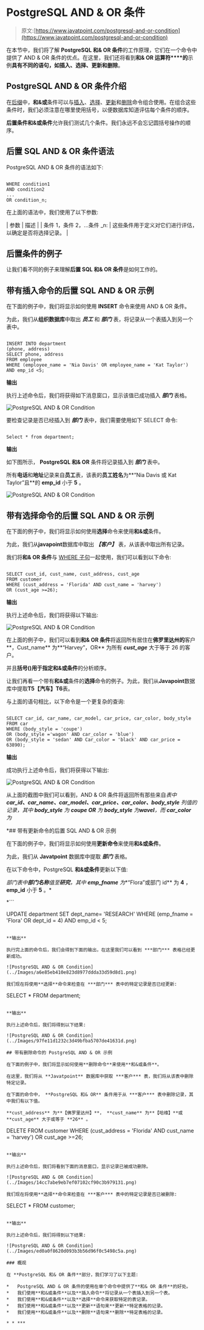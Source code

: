 # PostgreSQL AND & OR 条件

> 原文:[https://www.javatpoint.com/postgresql-and-or-condition](https://www.javatpoint.com/postgresql-and-or-condition)

在本节中，我们将了解 **PostgreSQL 和& OR 条件**的工作原理，它们在一个命令中提供了 AND & OR 条件的优点。在这里，我们还将看到**和& OR 运算符****的**示例**具有不同的语句，如插入、选择、更新和删除**。

## PostgreSQL AND & OR 条件介绍

在[后缀](https://www.javatpoint.com/postgresql-tutorial)中，**和&或**条件可以与[插入](https://www.javatpoint.com/postgresql-insert)、[选择](https://www.javatpoint.com/postgresql-select)、[更新](https://www.javatpoint.com/postgresql-update)和[删除](https://www.javatpoint.com/postgresql-delete)命令组合使用。在组合这些条件时，我们必须注意在哪里使用括号，以便数据库知道评估每个条件的顺序。

**后置条件和&或条件**允许我们测试几个条件。我们永远不会忘记圆括号操作的顺序。

## 后置 SQL AND & OR 条件语法

PostgreSQL AND & OR 条件的语法如下:

```

WHERE condition1  
AND condition2  
...  
OR condition_n;  

```

在上面的语法中，我们使用了以下参数:

| 参数 | 描述 |
| 条件 1，条件 2，...条件 _n: | 这些条件用于定义对它们进行评估，以确定是否将选择记录。 |

## 后置条件的例子

让我们看不同的例子来理解**后置 SQL 和& OR 条件**是如何工作的。

## 带有插入命令的后置 SQL AND & OR 示例

在下面的例子中，我们将显示如何使用 **INSERT** 命令来使用 AND & OR 条件。

为此，我们从**组织数据库**中取出 ***员工*** 和 ***部门*** 表，将记录从一个表插入到另一个表中。

```

INSERT INTO department
(phone, address)
SELECT phone, address
FROM employee 
WHERE (employee_name = 'Nia Davis' OR employee_name = 'Kat Taylor')
AND emp_id <5;

```

**输出**

执行上述命令后，我们将获得如下消息窗口，显示该值已成功插入 ***部门*** 表格。

![PostgreSQL AND & OR Condition](../Images/5913748091b91858a847567cbcda804c.png)

要检查记录是否已经插入到 ***部门*** 表中，我们需要使用如下 SELECT 命令:

```

Select * from department;

```

**输出**

如下图所示， **PostgreSQL 和& OR** 条件将记录插入到 ***部门*** 表中。

所有**电话**和**地址**记录来自**员工**表，该表的**员工姓名**为**“Nia Davis 或 Kat Taylor”且**的 **emp_id** 小于 **5** 。

![PostgreSQL AND & OR Condition](../Images/cf4235bd049ece79695c37ab94ce70b0.png)

## 带有选择命令的后置 SQL AND & OR 示例

在下面的例子中，我们将显示如何使用**选择**命令来使用**和&或**条件。

为此，我们从**javapoint**数据库中取出 ***【客户】*** 表，从该表中取出所有记录。

我们将**和& OR 条件**与 [WHERE 子句](https://www.javatpoint.com/postgresql-where-clause)一起使用，我们可以看到以下命令:

```

SELECT cust_id, cust_name, cust_address, cust_age
FROM customer 
WHERE (cust_address = 'Florida' AND cust_name = 'harvey')
OR (cust_age >=26);

```

**输出**

执行上述命令后，我们将获得以下输出:

![PostgreSQL AND & OR Condition](../Images/f5de76f17c5e3b1fe6837b2e748feec5.png)

在上面的例子中，我们可以看到**和& OR 条件**将返回所有居住在**佛罗里达州的**客户**，Cust_name** 为**“Harvey”，OR** 为所有 ***cust_age*** 大于等于 26 的客户。

并且**括号()**用于指定**和&或条件**的分析顺序。

让我们再看一个带有**和&或**条件的**选择**命令的例子。为此，我们从**Javapoint**数据库中提取**T5【汽车】T6**表。

与上面的语句相比，以下命令是一个更复杂的查询:

```

SELECT car_id, car_name, car_model, car_price, car_color, body_style
FROM car
WHERE (body_style = 'coupe')
OR (body_style ='wagon' AND car_color = 'blue')
OR (body_style = 'sedan' AND Car_color = 'black' AND car_price = 63890);

```

**输出**

成功执行上述命令后，我们将获得以下输出:

![PostgreSQL AND & OR Condition](../Images/fb7097e130a647243e1fc900dd68ce1c.png)

从上面的截图中我们可以看到，AND & OR 条件将返回所有那些来自*表中 **car_id、car_name、car_model、car_price、car_color、body_style** 列值的记录，其中 **body_style** 为 **coupe OR** 为 **body_style** 为**wavel**，而 **car_color** 为*

 *## 带有更新命令的后置 SQL AND & OR 示例

在下面的例子中，我们将显示如何使用**更新命令**来使用**和&或条件**。

为此，我们从 **Javatpoint** 数据库中提取 ***部门*** 表格。

在以下命令中，PostgreSQL **和&或条件**更新以下值:

*部门表中**部门名称**值至**研究**，其中 **emp_fname** 为**“Flora”或部门 id** 为 **4** ， **emp_id** 小于 **5** 。*

 *```

UPDATE department
SET dept_name= 'RESEARCH'
WHERE (emp_fname = 'Flora' OR dept_id = 4)
AND emp_id < 5;

```

**输出**

执行完上面的命令后，我们会得到下面的输出，在这里我们可以看到 ***部门*** 表格已经更新成功。

![PostgreSQL AND & OR Condition](../Images/a6e85eb410e823d8977ddda33d59d8d1.png)

我们现在将使用**选择**命令来检查在 ***部门*** 表中的特定记录是否已经更新:

```

SELECT * 
FROM department;

```

**输出**

执行上述命令后，我们将得到以下结果:

![PostgreSQL AND & OR Condition](../Images/97fe11d1232c3d49bfba5707de41631d.png)

## 带有删除命令的 PostgreSQL AND & OR 示例

在下面的例子中，我们将显示如何使用**删除命令**来使用**和&或条件**。

在这里，我们将从 **Javatpoint** 数据库中获取 ***客户*** 表，我们将从该表中删除特定记录。

在下面的命令中， **PostgreSQL 和& OR** 条件用于从 ***客户*** 表中删除记录，其中我们有以下值。

**cust_address** 为**【佛罗里达州】**， **cust_name** 为**【哈维】**或 **cust_age** 大于或等于 **26** 。

```

DELETE FROM customer
WHERE (cust_address = 'Florida' AND cust_name = 'harvey')
OR cust_age >=26;

```

**输出**

执行上述命令后，我们将看到下面的消息窗口，显示记录已被成功删除。

![PostgreSQL AND & OR Condition](../Images/14cc7abe9eb7ef07102cf90c3b979131.png)

我们现在将使用**选择**命令来检查在 ***客户*** 表中的特定记录是否已被删除:

```

SELECT * 
FROM customer;

```

**输出**

执行上述命令后，我们将得到以下结果:

![PostgreSQL AND & OR Condition](../Images/ed0a0f8620d093b3b56d96f0c5498c5a.png)

### 概观

在 **PostgreSQL 和& OR 条件**部分，我们学习了以下主题:

*   PostgreSQL AND & OR 条件的使用在单个命令中提供了**和& OR 条件**的好处。
*   我们使用**和&或条件**以及**插入命令**将记录从一个表插入到另一个表。
*   我们使用**和&或条件**以及**选择**命令来获取特定的表记录。
*   我们使用**和&或条件**以及**更新**语句来**更新**特定表格的记录。
*   我们使用**和&或条件**以及**删除**语句来**删除**特定表格的记录。

* * ***